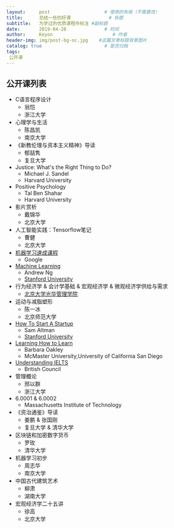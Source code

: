 ```yaml
---
layout:     post                    # 使用的布局（不需要改）
title:      总结一些的好课              # 标题 
subtitle:   为学过的优质课程作标注 #副标题
date:       2019-04-28              # 时间
author:     Keyon                      # 作者
header-img: img/post-bg-oc.jpg    #这篇文章标题背景图片
catalog: true                       # 是否归档
tags:
 公开课
---
```


## 公开课列表
* C语言程序设计
	* 翁恺
	* 浙江大学
* 心理学与生活
	* 陈昌凯
	* 南京大学
* 《新教伦理与资本主义精神》导读
	* 郁喆隽
	* 复旦大学
* Justice: What's the Right Thing to Do?
	* Michael J. Sandel
	* Harvard University
* Positive Psychology
	* Tal Ben Shahar
	* Harvard University
* 影片赏析
	* 戴锦华
	* 北京大学
* 人工智能实践：Tensorflow笔记
	* 曹健
	* 北京大学
* [机器学习速成课程](https://developers.google.cn/machine-learning/crash-course)
	* Google
* [Machine Learning](https://www.coursera.org/specializations/machine-learning-introduction)
	* Andrew Ng
	* [Stanford University](https://www.youtube.com/playlist?list=PLoROMvodv4rMiGQp3WXShtMGgzqpfVfbU)
* 行为经济学 & 会计学基础 & 宏观经济学 & 微观经济学供给与需求
	* [北京大学光华管理学院](https://space.bilibili.com/478724542)
* 运动与减脂塑形
	* 陈一冰
	* 北京师范大学
* [How To Start A Startup](https://www.startupschool.org/)
	* Sam Altman
	* [Stanford University](https://www.youtube.com/playlist?list=PLQ-uHSnFig5MaafmEhFox7rO-b0RxQth-)
* [Learning How to Learn](https://www.coursera.org/learn/learning-how-to-learn)
	* Barbara Oakley
	* McMaster University,University of California San Diego
* [Understanding IELTS](https://www.futurelearn.com/programs/understanding-ielts)
	* British Council
* 管理概论
	* 邢以群
	* 浙江大学
* 6.0001 & 6.0002
	* Massachusetts Institute of Technology
* 《资治通鉴》导读
	* 姜鹏 & 张国刚
	* 复旦大学 & 清华大学
* 区块链和加密数字货币
	* 罗玫
	* 清华大学
* 机器学习初步
	* 周志华
	* 南京大学
* 中国古代建筑艺术
	* 柳肃
	* 湖南大学
* 宏观经济学二十五讲
	* 徐高
	* 北京大学